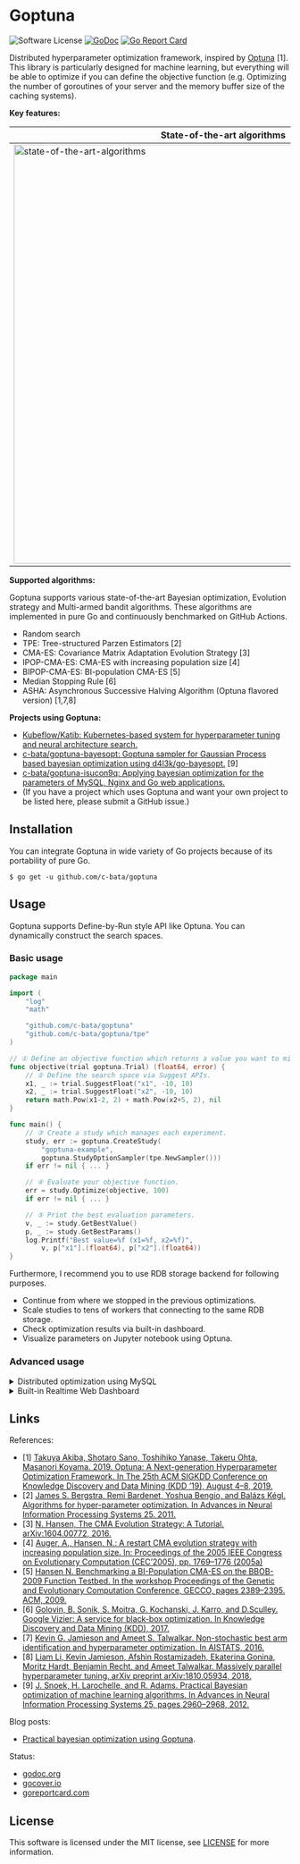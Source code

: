 # Goptuna

![Software License](https://img.shields.io/badge/license-MIT-brightgreen.svg?style=flat-square)
[![GoDoc](https://godoc.org/github.com/c-bata/goptuna?status.svg)](https://godoc.org/github.com/c-bata/goptuna)
[![Go Report Card](https://goreportcard.com/badge/github.com/c-bata/goptuna)](https://goreportcard.com/report/github.com/c-bata/goptuna)

Distributed hyperparameter optimization framework, inspired by [Optuna](https://github.com/optuna/optuna) [1].
This library is particularly designed for machine learning, but everything will be able to optimize if you can define the objective function
(e.g. Optimizing the number of goroutines of your server and the memory buffer size of the caching systems).

**Key features:**

| State-of-the-art algorithms | Optuna compatible RDB backend |
| --------------------------- | ----------------------------- |
| <img width="750" alt="state-of-the-art-algorithms" src="https://user-images.githubusercontent.com/5564044/88860180-2d66cc00-d236-11ea-9a2f-de731c54a870.png"> | <img width="750" alt="optuna-compatibility" src="https://user-images.githubusercontent.com/5564044/88843168-a3aa0500-d21b-11ea-8fc1-d1cdca890a3f.png"> |

**Supported algorithms:**

Goptuna supports various state-of-the-art Bayesian optimization, Evolution strategy and Multi-armed bandit algorithms.
These algorithms are implemented in pure Go and continuously benchmarked on GitHub Actions.

* Random search
* TPE: Tree-structured Parzen Estimators [2]
* CMA-ES: Covariance Matrix Adaptation Evolution Strategy [3]
* IPOP-CMA-ES: CMA-ES with increasing population size [4]
* BIPOP-CMA-ES: BI-population CMA-ES [5]
* Median Stopping Rule [6]
* ASHA: Asynchronous Successive Halving Algorithm (Optuna flavored version) [1,7,8]

**Projects using Goptuna:**

* [Kubeflow/Katib: Kubernetes-based system for hyperparameter tuning and neural architecture search.](https://github.com/kubeflow/katib)
* [c-bata/goptuna-bayesopt: Goptuna sampler for Gaussian Process based bayesian optimization using d4l3k/go-bayesopt.](https://github.com/c-bata/goptuna-bayesopt) [9]
* [c-bata/goptuna-isucon9q: Applying bayesian optimization for the parameters of MySQL, Nginx and Go web applications.](https://github.com/c-bata/goptuna-isucon9q)
* (If you have a project which uses Goptuna and want your own project to be listed here, please submit a GitHub issue.)


## Installation

You can integrate Goptuna in wide variety of Go projects because of its portability of pure Go.

```console
$ go get -u github.com/c-bata/goptuna
```

## Usage

Goptuna supports Define-by-Run style API like Optuna.
You can dynamically construct the search spaces.

### Basic usage

```go
package main

import (
    "log"
    "math"

    "github.com/c-bata/goptuna"
    "github.com/c-bata/goptuna/tpe"
)

// ① Define an objective function which returns a value you want to minimize.
func objective(trial goptuna.Trial) (float64, error) {
    // ② Define the search space via Suggest APIs.
    x1, _ := trial.SuggestFloat("x1", -10, 10)
    x2, _ := trial.SuggestFloat("x2", -10, 10)
    return math.Pow(x1-2, 2) + math.Pow(x2+5, 2), nil
}

func main() {
    // ③ Create a study which manages each experiment.
    study, err := goptuna.CreateStudy(
        "goptuna-example",
        goptuna.StudyOptionSampler(tpe.NewSampler()))
    if err != nil { ... }

    // ④ Evaluate your objective function.
    err = study.Optimize(objective, 100)
    if err != nil { ... }

    // ⑤ Print the best evaluation parameters.
    v, _ := study.GetBestValue()
    p, _ := study.GetBestParams()
    log.Printf("Best value=%f (x1=%f, x2=%f)",
        v, p["x1"].(float64), p["x2"].(float64))
}
```

Furthermore, I recommend you to use RDB storage backend for following purposes.

* Continue from where we stopped in the previous optimizations.
* Scale studies to tens of workers that connecting to the same RDB storage.
* Check optimization results via built-in dashboard.
* Visualize parameters on Jupyter notebook using Optuna.

### Advanced usage

<details>

<summary>Distributed optimization using MySQL</summary>

There is no complicated setup to use RDB storage backend.
First, setup MySQL server like following to share the optimization result.

```console
$ docker pull mysql:8.0
$ docker run \
  -d \
  --rm \
  -p 3306:3306 \
  --mount type=volume,src=mysql,dst=/etc/mysql/conf.d \
  -e MYSQL_USER=goptuna \
  -e MYSQL_DATABASE=goptuna \
  -e MYSQL_PASSWORD=password \
  -e MYSQL_ALLOW_EMPTY_PASSWORD=yes \
  --name goptuna-mysql \
  mysql:8.0
```

Then, create a study object using goptuna CLI.

```console
$ goptuna create-study --storage mysql://goptuna:password@localhost:3306/yourdb --study yourstudy
yourstudy
```

```mysql
$ mysql --host 127.0.0.1 --port 3306 --user goptuna -ppassword -e "SELECT * FROM studies;"
+----------+------------+-----------+
| study_id | study_name | direction |
+----------+------------+-----------+
|        1 | yourstudy  | MINIMIZE  |
+----------+------------+-----------+
1 row in set (0.00 sec)
```

Finally, run the Goptuna workers which contains following code.
You can execute distributed optimization by just executing this script from multiple server instances.

```go
package main

import ...

func main() {
    db, _ := gorm.Open("mysql", "goptuna:password@tcp(localhost:3306)/yourdb?parseTime=true")
    storage := rdb.NewStorage(db)
    defer db.Close()

    study, _ := goptuna.LoadStudy(
        "yourstudy",
        goptuna.StudyOptionStorage(storage),
        ...,
    )
    _ = study.Optimize(objective, 50)
    ...
}
```

Full source code is available [here](./_examples/simple_rdb/main.go).

</details>

<details>

<summary>Built-in Realtime Web Dashboard</summary>

You can check optimization results by built-in web dashboard.

SQLite3:

```console
$ goptuna dashboard --storage sqlite:///example.db
```

MySQL:

```console
$ goptuna dashboard --storage mysql+mysqldb://goptuna:password@127.0.0.1:3306/yourdb
```

![goptuna dashboard](https://user-images.githubusercontent.com/5564044/96722047-e7aa4180-13e7-11eb-9f56-99a3ca7c6d35.gif)

[Shell script to reproduce this](./_examples/simple_rdb/check_mysql.sh) (SQLite3 version is [here](./_examples/simple_rdb/check_sqlite3.sh)).

</details>


## Links

References:

* [1] [Takuya Akiba, Shotaro Sano, Toshihiko Yanase, Takeru Ohta, Masanori Koyama. 2019. Optuna: A Next-generation Hyperparameter Optimization Framework. In The 25th ACM SIGKDD Conference on Knowledge Discovery and Data Mining (KDD ’19), August 4–8, 2019.](https://dl.acm.org/citation.cfm?id=3330701)
* [2] [James S. Bergstra, Remi Bardenet, Yoshua Bengio, and Balázs Kégl. Algorithms for hyper-parameter optimization. In Advances in Neural Information Processing Systems 25. 2011.](https://papers.nips.cc/paper/4443-algorithms-for-hyper-parameter-optimization.pdf)
* [3] [N. Hansen, The CMA Evolution Strategy: A Tutorial. arXiv:1604.00772, 2016.](https://arxiv.org/abs/1604.00772)
* [4] [Auger, A., Hansen, N.: A restart CMA evolution strategy with increasing population size. In: Proceedings of the 2005 IEEE Congress on Evolutionary Computation (CEC’2005), pp. 1769–1776 (2005a)](https://sci2s.ugr.es/sites/default/files/files/TematicWebSites/EAMHCO/contributionsCEC05/auger05ARCMA.pdf)
* [5] [Hansen N. Benchmarking a BI-Population CMA-ES on the BBOB-2009 Function Testbed. In the workshop Proceedings of the Genetic and Evolutionary Computation Conference, GECCO, pages 2389–2395. ACM, 2009.](https://hal.inria.fr/inria-00382093/document)
* [6] [Golovin, B. Sonik, S. Moitra, G. Kochanski, J. Karro, and D.Sculley. Google Vizier: A service for black-box optimization. In Knowledge Discovery and Data Mining (KDD), 2017.](http://www.kdd.org/kdd2017/papers/view/google-vizier-a-service-for-black-box-optimization)
* [7] [Kevin G. Jamieson and Ameet S. Talwalkar. Non-stochastic best arm identification and hyperparameter optimization. In AISTATS, 2016.](http://proceedings.mlr.press/v51/jamieson16.pdf)
* [8] [Liam Li, Kevin Jamieson, Afshin Rostamizadeh, Ekaterina Gonina, Moritz Hardt, Benjamin Recht, and Ameet Talwalkar. Massively parallel hyperparameter tuning. arXiv preprint arXiv:1810.05934, 2018.](https://arxiv.org/abs/1810.05934)
* [9] [J. Snoek, H. Larochelle, and R. Adams. Practical Bayesian optimization of machine learning algorithms. In Advances in Neural Information Processing Systems 25, pages 2960–2968, 2012.](https://arxiv.org/abs/1206.2944)

Blog posts:

* [Practical bayesian optimization using Goptuna](https://medium.com/@c_bata_/practical-bayesian-optimization-in-go-using-goptuna-edf97195fcb5).

Status:

* [godoc.org](http://godoc.org/github.com/c-bata/goptuna)
* [gocover.io](https://gocover.io/github.com/c-bata/goptuna)
* [goreportcard.com](https://goreportcard.com/report/github.com/c-bata/goptuna)

## License

This software is licensed under the MIT license, see [LICENSE](./LICENSE) for more information.

